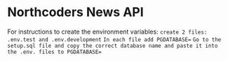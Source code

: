 # Northcoders News API

For instructions to create the environment variables:
`create 2 files: .env.test and .env.development`
`In each file add PGDATABASE=`
`Go to the setup.sql file and copy the correct database name and paste it into the .env. files to PGDATABASE=`